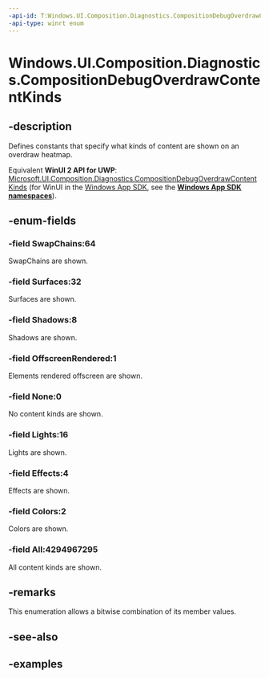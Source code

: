 ```yaml
---
-api-id: T:Windows.UI.Composition.Diagnostics.CompositionDebugOverdrawContentKinds
-api-type: winrt enum
---
```


<!-- Enumeration syntax.
public enum CompositionDebugOverdrawContentKinds : uint 
-->

# Windows.UI.Composition.Diagnostics.CompositionDebugOverdrawContentKinds

## -description

Defines constants that specify what kinds of content are shown on an overdraw heatmap.

Equivalent **WinUI 2 API for UWP**: [Microsoft.UI.Composition.Diagnostics.CompositionDebugOverdrawContentKinds](/windows/winui/api/microsoft.ui.composition.diagnostics.compositiondebugoverdrawcontentkinds) (for WinUI in the [Windows App SDK](/windows/apps/windows-app-sdk/), see the **[Windows App SDK namespaces](/windows/windows-app-sdk/api/winrt/)**).

## -enum-fields
### -field SwapChains:64

SwapChains are shown.

### -field Surfaces:32

Surfaces are shown.

### -field Shadows:8

Shadows are shown.

### -field OffscreenRendered:1

Elements rendered offscreen are shown.

### -field None:0

No content kinds are shown.

### -field Lights:16

Lights are shown.

### -field Effects:4

Effects are shown.

### -field Colors:2

Colors are shown.

### -field All:4294967295

All content kinds are shown.

## -remarks

This enumeration allows a bitwise combination of its member values.

## -see-also

## -examples

